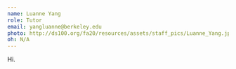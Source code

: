 ```yaml
---
name: Luanne Yang
role: Tutor
email: yangluanne@berkeley.edu
photo: http://ds100.org/fa20/resources/assets/staff_pics/Luanne_Yang.jpg
oh: N/A
---
```


Hi.

